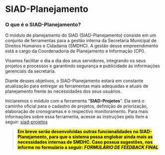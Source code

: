 # SIAD-Planejamento

### O que é o SIAD-Planejamento?

O módulo de planejamento do SIAD (SIAD-Planejamento) consiste em um conjunto de ferramentas para a gestão interna da Secretaria Municipal de Direitos Humanos e Cidadania (SMDHC). A gestão desse empreendimento está a cargo da Coordenadoria de Planejamento e Informação (CPI).&#x20;

Visamos facilitar o dia a dia dos seus servidores, integrando os seus projetos e processos e garantindo  segurança e publicidade às informações gerenciais da secretaria.&#x20;

Diante desses objetivos, o SIAD-Planejamento estará em constante atualização para entregar as ferramentas mais adequadas e atuais de planejamento frente às necessidades dos seus usuários.&#x20;

Iniciaremos o módulo com a ferramenta "**SIAD-Projetos**". Ela será o caminho oficial para o cadastro de projetos, definição de priorização, elaboração de cronogramas e o respectivo monitoramento. Para mais informações sobre essa ferramenta, acesse as instruções pelo item a seguir: [siad-projetos](siad-projetos/ "mention")

> <mark style="background-color:yellow;">**Em breve serão desenvolvidas outras funcionalidades no SIAD-Planejamento, para que o sistema possa englobar ainda mais as necessidades internas de SMDHC. Caso possua sugestões, nos informe no formulário a seguir:**</mark><mark style="background-color:yellow;">**&#x20;**</mark>_<mark style="background-color:yellow;">**FORMULÁRIO DE FEEDBACK FINAL**</mark>_





